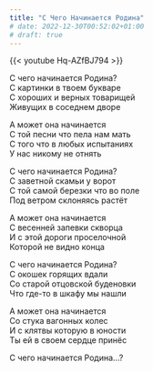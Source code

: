 ```yaml
---
title: "С Чего Начинается Родина"
# date: 2022-12-30T00:52:02+01:00
# draft: true
---
```


{{< youtube Hq-AZfBJ794 >}}

С чего начинается Родина?  
С картинки в твоем букваре  
С хороших и верных товарищей  
Живущих в соседнем дворе

А может она начинается  
С той песни что пела нам мать  
С того что в любых испытаниях  
У нас никому не отнять

С чего начинается Родина?  
С заветной скамьи у ворот  
С той самой березки что во поле  
Под ветром склоняясь растёт

А может она начинается  
С весенней запевки скворца  
И с этой дороги проселочной  
Которой не видно конца

С чего начинается Родина?  
С окошек горящих вдали  
Со старой отцовской буденовки  
Что где-то в шкафу мы нашли

А может она начинается  
Со стука вагонных колес  
И с клятвы которую в юности  
Ты ей в своем сердце принёс

С чего начинается Родина...?
